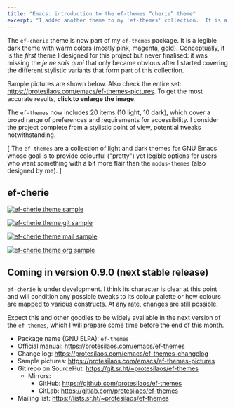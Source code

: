```yaml
---
title: "Emacs: introduction to the ef-themes “cherie” theme"
excerpt: "I added another theme to my 'ef-themes' collection.  It is a legible dark theme with warm colors (mostly pink, magenta, gold)."
---
```


The `ef-cherie` theme is now part of my `ef-themes` package.  It is a
legible dark theme with warm colors (mostly pink, magenta, gold).
Conceptually, it is the _first_ theme I designed for this project but
never finalised: it was missing the _je ne sais quoi_ that only became
obvious after I started covering the different stylistic variants that
form part of this collection.

Sample pictures are shown below.  Also check the entire set:
<https://protesilaos.com/emacs/ef-themes-pictures>.  To get the most
accurate results, **click to enlarge the image**.

The `ef-themes` now includes 20 items (10 light, 10 dark), which cover
a broad range of preferences and requirements for accessibility.  I
consider the project complete from a stylistic point of view,
potential tweaks notwithstanding.

[ The `ef-themes` are a collection of light and dark themes for GNU
  Emacs whose goal is to provide colourful ("pretty") yet legible
  options for users who want something with a bit more flair than the
  `modus-themes` (also designed by me). ]

## ef-cherie

<a href="{{'/assets/images/ef/ef-cherie.png' | absolute_url }}"><img alt="ef-cherie theme sample" src="{{'/assets/images/ef/ef-cherie.png' | absolute_url }}"/></a>

<a href="{{'/assets/images/ef/ef-cherie-git.png' | absolute_url }}"><img alt="ef-cherie theme git sample" src="{{'/assets/images/ef/ef-cherie-git.png' | absolute_url }}"/></a>

<a href="{{'/assets/images/ef/ef-cherie-mail.png' | absolute_url }}"><img alt="ef-cherie theme mail sample" src="{{'/assets/images/ef/ef-cherie-mail.png' | absolute_url }}"/></a>

<a href="{{'/assets/images/ef/ef-cherie-org.png' | absolute_url }}"><img alt="ef-cherie theme org sample" src="{{'/assets/images/ef/ef-cherie-org.png' | absolute_url }}"/></a>

## Coming in version 0.9.0 (next stable release)

`ef-cherie` is under development.  I think its character is clear at
this point and will condition any possible tweaks to its colour
palette or how colours are mapped to various constructs.  At any rate,
changes are still possible.

Expect this and other goodies to be widely available in the next
version of the `ef-themes`, which I will prepare some time before the
end of this month.

+ Package name (GNU ELPA): `ef-themes`
+ Official manual: <https://protesilaos.com/emacs/ef-themes>
+ Change log: <https://protesilaos.com/emacs/ef-themes-changelog>
+ Sample pictures: <https://protesilaos.com/emacs/ef-themes-pictures>
+ Git repo on SourceHut: <https://git.sr.ht/~protesilaos/ef-themes>
  - Mirrors:
    + GitHub: <https://github.com/protesilaos/ef-themes>
    + GitLab: <https://gitlab.com/protesilaos/ef-themes>
+ Mailing list: <https://lists.sr.ht/~protesilaos/ef-themes>
